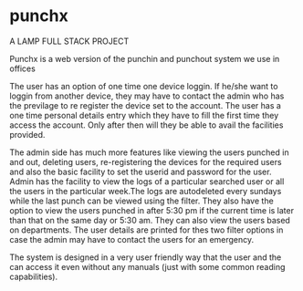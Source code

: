# punchx

A LAMP FULL STACK PROJECT


Punchx is a web version of the punchin and punchout system we use in offices

The user has an option of one time one device loggin. If he/she want to loggin from another device, they may have to contact the admin who has the previlage to re register the device set to the account.
The user has a one time personal details entry which they have to fill the first time they access the account. Only after then will they be able to avail the facilities provided.

The admin side has much more features like viewing the users punched in and out, deleting users, re-registering the devices for the required users and also the basic facility to set the userid and password for the user. Admin has the facility to view the logs of a particular searched user or all the users in the particular week.The logs are autodeleted every sundays while the last punch can be viewed using the filter. They also have the option to view the users punched in after 5:30 pm if the current time is later than that on the same day or 5:30 am. They can also view the users based on departments. The user details are printed for thes two filter options in case the admin may have to contact the users for an emergency.

The system is designed in a very  user friendly way that the user and the can access it even without any manuals (just with some common reading capabilities).
